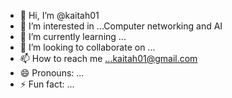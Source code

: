 - 👋 Hi, I’m @kaitah01
- 👀 I’m interested in ...Computer networking and AI
- 🌱 I’m currently learning ...
- 💞️ I’m looking to collaborate on ...
- 📫 How to reach me ...kaitah01@gmail.com
- 😄 Pronouns: ...
- ⚡ Fun fact: ...

<!---
kaitah01/kaitah01 is a ✨ special ✨ repository because its `README.md` (this file) appears on your GitHub profile.
You can click the Preview link to take a look at your changes.
--->

